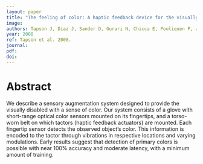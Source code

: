 ```yaml
---
layout: paper
title: "The feeling of color: A haptic feedback device for the visually disabled"
image:
authors: Tapson J, Diaz J, Sander D, Gurari N, Chicca E, Pouliquen P, and Etienne-Cummings R.
year: 2008
ref: Tapson et al. 2008.
journal:
pdf:
doi:
---
```


# Abstract
We describe a sensory augmentation system designed to provide the visually disabled with a sense of color. Our system consists of a glove with short-range optical color sensors mounted on its fingertips, and a torso-worn belt on which tactors (haptic feedback actuators) are mounted. Each fingertip sensor detects the observed object’s color. This information is encoded to the tactor through vibrations in respective locations and varying modulations. Early results suggest that detection of primary colors is possible with near 100% accuracy and moderate latency, with a minimum amount of training.
